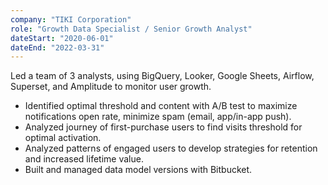 ```yaml
---
company: "TIKI Corporation"
role: "Growth Data Specialist / Senior Growth Analyst"
dateStart: "2020-06-01"
dateEnd: "2022-03-31"
---
```


Led a team of 3 analysts, using BigQuery, Looker, Google Sheets, Airflow, Superset, and Amplitude to monitor user growth.
- Identified optimal threshold and content with A/B test to maximize notifications open rate, minimize spam (email, app/in-app push).
- Analyzed journey of first-purchase users to find visits threshold for optimal activation.
- Analyzed patterns of engaged users to develop strategies for retention and increased lifetime value.
- Built and managed data model versions with Bitbucket.
